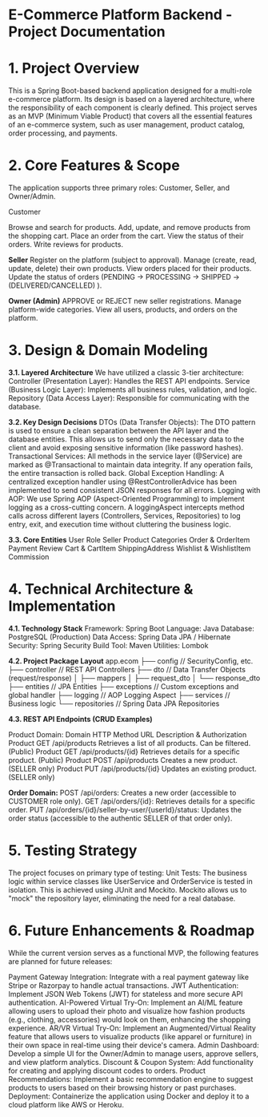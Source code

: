 # E-Commerce Platform Backend - Project Documentation

# 1. Project Overview

This is a Spring Boot-based backend application designed for a multi-role e-commerce platform. Its design is based on a layered architecture, where the responsibility of each component is clearly defined. This project serves as an MVP (Minimum Viable Product) that covers all the essential features of an e-commerce system, such as user management, product catalog, order processing, and payments.

# 2. Core Features & Scope

The application supports three primary roles: Customer, Seller, and Owner/Admin.

Customer

Browse and search for products.
Add, update, and remove products from the shopping cart.
Place an order from the cart.
View the status of their orders.
Write reviews for products.

**Seller**
Register on the platform (subject to approval).
Manage (create, read, update, delete) their own products.
View orders placed for their products.
Update the status of orders (PENDING -> PROCESSING -> SHIPPED ->(DELIVERED/CANCELLED) ).

**Owner (Admin)**
APPROVE or REJECT new seller registrations.
Manage platform-wide categories.
View all users, products, and orders on the platform.

# 3. Design & Domain Modeling

**3.1. Layered Architecture**
We have utilized a classic 3-tier architecture:
Controller (Presentation Layer): Handles the REST API endpoints.
Service (Business Logic Layer): Implements all business rules, validation, and logic.
Repository (Data Access Layer): Responsible for communicating with the database.

**3.2. Key Design Decisions**
DTOs (Data Transfer Objects): The DTO pattern is used to ensure a clean separation between the API layer and the database entities. This allows us to send only the necessary data to the client and avoid exposing sensitive information (like password hashes).
Transactional Services: All methods in the service layer (@Service) are marked as @Transactional to maintain data integrity. If any operation fails, the entire transaction is rolled back.
Global Exception Handling: A centralized exception handler using @RestControllerAdvice has been implemented to send consistent JSON responses for all errors.
Logging with AOP: We use Spring AOP (Aspect-Oriented Programming) to implement logging as a cross-cutting concern. A loggingAspect  intercepts method calls across different layers (Controllers, Services, Repositories) to log entry, exit, and execution time without cluttering the business logic.

**3.3. Core Entities**
User
Role
Seller
Product
Categories
Order & OrderItem
Payment
Review
Cart & CartItem
ShippingAddress
Wishlist & WishlistItem
Commission

# 4. Technical Architecture & Implementation

**4.1. Technology Stack**
Framework: Spring Boot
Language: Java
Database: PostgreSQL (Production)
Data Access: Spring Data JPA / Hibernate
Security: Spring Security
Build Tool: Maven
Utilities: Lombok

**4.2. Project Package Layout**
app.ecom
├── config          // SecurityConfig, etc.
├── controller      // REST API Controllers
├── dto             // Data Transfer Objects (request/response)
│   ├── mappers
│   ├── request_dto
│   └── response_dto
├── entities        // JPA Entities
├── exceptions      // Custom exceptions and global handler
├── logging         // AOP Logging Aspect
├── services        // Business logic
└── repositories    // Spring Data JPA Repositories

**4.3. REST API Endpoints (CRUD Examples)**

Product Domain:
Domain
HTTP Method
URL
Description & Authorization
Product
GET
/api/products
Retrieves a list of all products. Can be filtered. (Public)
Product
GET
/api/products/{id}
Retrieves details for a specific product. (Public)
Product
POST
/api/products
Creates a new product. (SELLER only)
Product
PUT
/api/products/{id}
Updates an existing product. (SELLER only)


**Order Domain:**
POST /api/orders: Creates a new order (accessible to CUSTOMER role only).
GET /api/orders/{id}: Retrieves details for a specific order.
PUT /api/orders/{id}/seller-by-user/{userId}/status: Updates the order status (accessible to the authentic SELLER of that order only).

# 5. Testing Strategy

The project focuses on primary type of testing:
Unit Tests: The business logic within service classes like UserService and OrderService is tested in isolation. This is achieved using JUnit and Mockito. Mockito allows us to "mock" the repository layer, eliminating the need for a real database.

# 6. Future Enhancements & Roadmap

While the current version serves as a functional MVP, the following features are planned for future releases:

Payment Gateway Integration: Integrate with a real payment gateway like Stripe or Razorpay to handle actual transactions.
JWT Authentication: Implement JSON Web Tokens (JWT) for stateless and more secure API authentication.
AI-Powered Virtual Try-On: Implement an AI/ML feature allowing users to upload their photo and visualize how fashion products (e.g., clothing, accessories) would look on them, enhancing the shopping experience.
AR/VR Virtual Try-On: Implement an Augmented/Virtual Reality feature that allows users to visualize products (like apparel or furniture) in their own space in real-time using their device's camera.
Admin Dashboard: Develop a simple UI for the Owner/Admin to manage users, approve sellers, and view platform analytics.
Discount & Coupon System: Add functionality for creating and applying discount codes to orders.
Product Recommendations: Implement a basic recommendation engine to suggest products to users based on their browsing history or past purchases.
Deployment: Containerize the application using Docker and deploy it to a cloud platform like AWS or Heroku.

